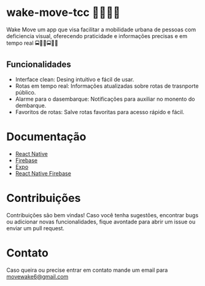 # wake-move-tcc 👨‍🦯👩‍🦯

Wake Move um app que visa facilitar a mobilidade urbana de pessoas com deficiencia visual, oferecendo praticidade e informações precisas e em tempo real 
🚍👩‍🦯🚍👨‍🦯

## Funcionalidades

- Interface clean: Desing intuitivo e fácil de usar.
- Rotas em tempo real: Informações atualizadas sobre rotas de trasnporte público.
- Alarme para o dasembarque: Notificações para auxiliar no monento do dembarque.
- Favoritos de rotas: Salve rotas favoritas para acesso rápido e fácil.

# Documentação

- [React Native](https://reactnative.dev/docs/getting-started)
- [Firebase](https://firebase.google.com/docs?hl=pt-br)
- [Expo](https://docs.expo.dev/router/introduction/)
- [React Native Firebase](https://rnfirebase.io/)

# Contribuições
Contribuições são bem vindas! Caso você tenha sugestões, encontrar bugs ou adicionar novas funcionalidades, fique avontade para abrir um issue ou enviar um pull request. 

# Contato
Caso queira ou precise entrar em contato mande um email para movewake6@gmail.com